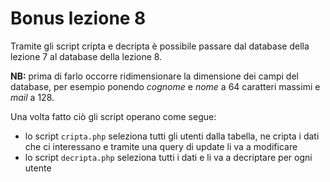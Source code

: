 Bonus lezione 8
===

Tramite gli script cripta e decripta è possibile passare dal database della lezione 7 al database della lezione 8.

**NB:** prima di farlo occorre ridimensionare la dimensione dei campi del database, per esempio ponendo _cognome_ e _nome_ a 64 caratteri massimi e _mail_ a 128.

Una volta fatto ciò gli script operano come segue:

 - lo script `cripta.php` seleziona tutti gli utenti dalla tabella, ne cripta i dati che ci interessano e tramite una query di update li va a modificare
 - lo script `decripta.php` seleziona tutti i dati e li va a decriptare per ogni utente